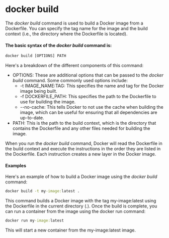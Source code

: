 # docker build

The _docker build_ command is used to build a Docker image from a Dockerfile. You can specify the tag name for the image and the build context (i.e., the directory where the Dockerfile is located).

#### The basic syntax of the _docker build_ command is:

```cmd
docker build [OPTIONS] PATH
```

Here's a breakdown of the different components of this command:

- OPTIONS: These are additional options that can be passed to the _docker build_ command. Some commonly used options include:
  - -t IMAGE_NAME:TAG: This specifies the name and tag for the Docker image being built.
  - -f DOCKERFILE_PATH: This specifies the path to the Dockerfile to use for building the image.
  - --no-cache: This tells Docker to not use the cache when building the image, which can be useful for ensuring that all dependencies are up-to-date.
- PATH: This is the path to the build context, which is the directory that contains the Dockerfile and any other files needed for building the image.

When you run the _docker build_ command, Docker will read the Dockerfile in the build context and execute the instructions in the order they are listed in the Dockerfile. Each instruction creates a new layer in the Docker image.

#### Examples
Here's an example of how to build a Docker image using the _docker build_ command:

```cmd
docker build -t my-image:latest .
```

This command builds a Docker image with the tag my-image:latest using the Dockerfile in the current directory (.). Once the build is complete, you can run a container from the image using the docker run command:

```cmd
docker run my-image:latest
```

This will start a new container from the my-image:latest image.
